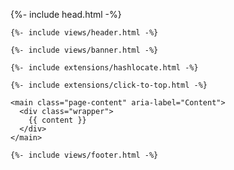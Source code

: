 <!DOCTYPE html>
<html lang="{{ page.lang | default: site.lang | default: "en" }}">

  {%- include head.html -%}

  <body>

    {%- include views/header.html -%}

    {%- include views/banner.html -%}

    {%- include extensions/hashlocate.html -%}
  
  <!-- {%- include extensions/theme-toggle.html -%} -->

    {%- include extensions/click-to-top.html -%}

    <main class="page-content" aria-label="Content">
      <div class="wrapper">
        {{ content }}
      </div>
    </main>

    {%- include views/footer.html -%}

  </body>

</html>